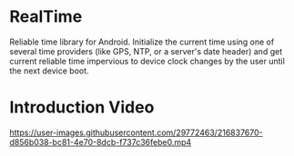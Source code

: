 # RealTime
Reliable time library for Android. Initialize the current time using one of several time providers (like GPS, NTP, or a server's date header) and get current reliable time impervious to device clock changes by the user until the next device boot.

# Introduction Video
https://user-images.githubusercontent.com/29772463/216837670-d856b038-bc81-4e70-8dcb-f737c36febe0.mp4
